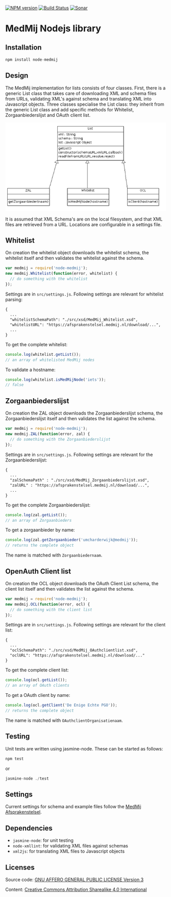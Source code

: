 [![NPM version](https://img.shields.io/npm/v/node-medmij.svg)](https://www.npmjs.com/package/node-medmij)
[![Build Status](https://travis-ci.org/GidsOpenStandaarden/OpenPGO-Medmij-ImplementatieBouwstenen-NodeJS.png?branch=master)](https://travis-ci.org/GidsOpenStandaarden/OpenPGO-Medmij-ImplementatieBouwstenen-NodeJS)
[![Sonar](https://sonarcloud.io/api/project_badges/measure?project=Hugo-ter-Doest_node-medmij&metric=alert_status)](https://sonarcloud.io/dashboard?id=Hugo-ter-Doest_node-medmij)

# MedMij Nodejs library

## Installation
```javascript
npm install node-medmij
```

## Design

The MedMij implementation for lists consists of four classes. First, there is a generic List class that takes care of downloading XML and schema files from URLs, validating XML's against schema and translating XML into Javascript objects. Three classes specialise the List class: they inherit from the generic List class and add specific methods for Whitelist, Zorgaanbiederslijst and OAuth client list.

![Class diagram for node-medmij](./resources/node-medmij-class-diagram.png)

It is assumed that XML Schema's are on the local filesystem, and that XML files are retrieved from a URL. Locations are configurable in a settings file.


## Whitelist
On creation the whitelist object downloads the whitelist schema, the whitelist itself and then validates the whitelist against the schema.
```javascript
var medmij = require('node-medmij');
new medmij.Whitelist(function(error, whitelist) {
  // do something with the whitelist
});
```

Settings are in `src/settings.js`. Following settings are relevant for whitelist parsing:
```
{
  ...
  "whitelistSchemaPath": "./src/xsd/MedMij_Whitelist.xsd",
  "whitelistURL": "https://afsprakenstelsel.medmij.nl/download/...",
  ...
}
```

To get the complete whitelist:
```javascript
console.log(whitelist.getList());
// an array of whitelisted MedMij nodes
```

To validate a hostname:
```javascript
console.log(whitelist.isMedMijNode('iets'));
// false
```

## Zorgaanbiederslijst
On creation the ZAL object downloads the Zorgaanbiederslijst schema, the Zorgaanbiederslijst itself and then validates the list against the schema.
```javascript
var medmij = require('node-medmij');
new medmij.ZAL(function(error, zal) {
  // do something with the Zorgaanbiederslijst
});
```

Settings are in `src/settings.js`. Following settings are relevant for the Zorgaanbiederslijst:
```
{
  ...
  "zalSchemaPath" : "./src/xsd/MedMij_Zorgaanbiederslijst.xsd",
  "zalURL" : "https://afsprakenstelsel.medmij.nl/download/...",
  ...
}
```

To get the complete Zorgaanbiederslijst:
```javascript
console.log(zal.getList());
// an array of Zorgaanbieders
```

To get a zorgaanbieder by name:
```javascript
console.log(zal.getZorgaanbieder('umcharderwijk@medmij'));
// returns the complete object
```
The name is matched with `Zorgaanbiedernaam`.


## OpenAuth Client list
On creation the OCL object downloads the OAuth Client List schema, the client list itself and then validates the list against the schema.
```javascript
var medmij = require('node-medmij');
new medmij.OCL(function(error, ocl) {
  // do something with the client list
});
```

Settings are in `src/settings.js`. Following settings are relevant for the client list:
```
{
  ...
  "oclSchemaPath": "./src/xsd/MedMij_OAuthclientlist.xsd",
  "oclURL": "https://afsprakenstelsel.medmij.nl/download/..."
}
```

To get the complete client list:
```javascript
console.log(ocl.getList());
// an array of OAuth clients
```

To get a OAuth client by name:
```javascript
console.log(ocl.getClient('De Enige Echte PGO'));
// returns the complete object
```
The name is matched with `OAuthclientOrganisatienaam`.


## Testing
Unit tests are written using jasmine-node. These can be started as follows:
```javascript
npm test
```
or 
```javascript
jasmine-node ./test
```


## Settings
Current settings for schema and example files follow the [MedMij Afsprakenstelsel](https://afsprakenstelsel.medmij.nl/display/PUBLIC/XML-schema%27s).


## Dependencies
* `jasmine-node`: for unit testing
* `node-xmllint`: for validating XML files against schemas
* `xml2js`: for translating XML files to Javascript objects


## Licenses
Source code: [GNU AFFERO GENERAL PUBLIC LICENSE Version 3](https://www.gnu.org/licenses/agpl-3.0.en.html)

Content: [Creative Commons Attribution Sharealike 4.0 International](https://creativecommons.org/licenses/by-sa/4.0/)
